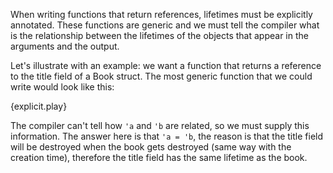 When writing functions that return references, lifetimes must be explicitly
annotated. These functions are generic and we must tell the compiler what is
the relationship between the lifetimes of the objects that appear in the
arguments and the output.

Let's illustrate with an example: we want a function that returns a reference
to the title field of a Book struct. The most generic function that we could
write would look like this:

{explicit.play}

The compiler can't tell how `'a` and `'b` are related, so we must supply this
information. The answer here is that `'a = 'b`, the reason is that the title
field will be destroyed when the book gets destroyed (same way with the
creation time), therefore the title field has the same lifetime as the book.

